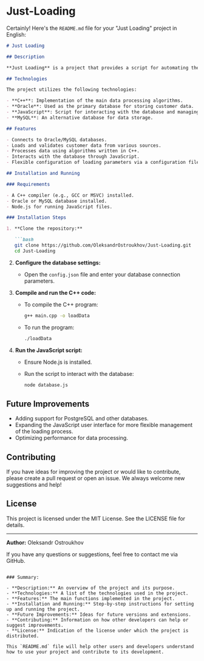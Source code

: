 # Just-Loading
Certainly! Here's the `README.md` file for your "Just Loading" project in English:

```markdown
# Just Loading

## Description

**Just Loading** is a project that provides a script for automating the loading of key customer information into a database. This tool is designed to simplify the process of collecting, processing, and storing data in business applications where reliable and efficient handling of large data volumes is required.

## Technologies

The project utilizes the following technologies:

- **C++**: Implementation of the main data processing algorithms.
- **Oracle**: Used as the primary database for storing customer data.
- **JavaScript**: Script for interacting with the database and managing the loading process.
- **MySQL**: An alternative database for data storage.

## Features

- Connects to Oracle/MySQL databases.
- Loads and validates customer data from various sources.
- Processes data using algorithms written in C++.
- Interacts with the database through JavaScript.
- Flexible configuration of loading parameters via a configuration file.

## Installation and Running

### Requirements

- A C++ compiler (e.g., GCC or MSVC) installed.
- Oracle or MySQL database installed.
- Node.js for running JavaScript files.

### Installation Steps

1. **Clone the repository:**

   ```bash
   git clone https://github.com/OleksandrOstroukhov/Just-Loading.git
   cd Just-Loading
   ```

2. **Configure the database settings:**

   - Open the `config.json` file and enter your database connection parameters.

3. **Compile and run the C++ code:**

   - To compile the C++ program:
   
     ```bash
     g++ main.cpp -o loadData
     ```

   - To run the program:

     ```bash
     ./loadData
     ```

4. **Run the JavaScript script:**

   - Ensure Node.js is installed.
   - Run the script to interact with the database:

     ```bash
     node database.js
     ```

## Future Improvements

- Adding support for PostgreSQL and other databases.
- Expanding the JavaScript user interface for more flexible management of the loading process.
- Optimizing performance for data processing.

## Contributing

If you have ideas for improving the project or would like to contribute, please create a pull request or open an issue. We always welcome new suggestions and help!

## License

This project is licensed under the MIT License. See the LICENSE file for details.

---

**Author:** Oleksandr Ostroukhov

If you have any questions or suggestions, feel free to contact me via GitHub.
```

### Summary:

- **Description:** An overview of the project and its purpose.
- **Technologies:** A list of the technologies used in the project.
- **Features:** The main functions implemented in the project.
- **Installation and Running:** Step-by-step instructions for setting up and running the project.
- **Future Improvements:** Ideas for future versions and extensions.
- **Contributing:** Information on how other developers can help or suggest improvements.
- **License:** Indication of the license under which the project is distributed.

This `README.md` file will help other users and developers understand how to use your project and contribute to its development.
